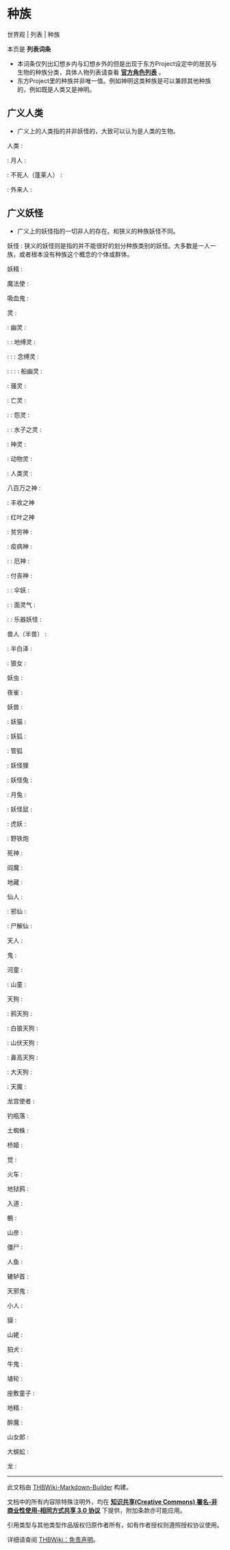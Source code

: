 # 种族

<!-- source html: G:\repos\THBWiki-Markdown-Builder\THBWikiMarkdown\Temp\main\3\36\ns0%3A%E7%A7%8D%E6%97%8F.html -->

世界观 | 列表 | 种族

本页是 **列表词条** 
- 本词条仅列出幻想乡内与幻想乡外的但是出现于东方Project设定中的居民与生物的种族分类，具体人物列表请查看 **[官方角色列表](./官方角色列表.md)** 。
- 东方Project里的种族并非唯一值。例如神明这类种族是可以兼顾其他种族的，例如既是人类又是神明。

## 广义人类
- 广义上的人类指的并非妖怪的，大致可以认为是人类的生物。

人类
: 

: 月人
: 


: 不死人（蓬莱人）
: 


: 外来人
: 


## 广义妖怪
- 广义上的妖怪指的一切非人的存在。和狭义的种族妖怪不同。

妖怪
: 狭义的妖怪则是指的并不能很好的划分种族类别的妖怪。大多数是一人一族，或者根本没有种族这个概念的个体或群体。

妖精
: 

魔法使
: 

吸血鬼
: 

灵
: 

: 幽灵
: 


: : 地缚灵
: 



: : : 念缚灵
: 




: : : : 船幽灵
: 





: 骚灵
: 


: 亡灵
: 


: : 怨灵
: 



: : 水子之灵
: 



: 神灵
: 


: 动物灵
: 


: 人类灵
: 


八百万之神
: 

: 丰收之神


: 红叶之神


: 贫穷神
: 


: 疫病神
: 


: : 厄神
: 



: 付丧神
: 


: : 伞妖
: 



: : 面灵气
: 



: : 乐器妖怪
: 



兽人（半兽）
: 

: 半白泽
: 


: 狼女
: 


妖虫
: 

夜雀
: 

妖兽
: 

: 妖猫
: 


: 妖狐
: 


: 管狐


: 妖怪狸


: 妖怪兔
: 


: 月兔
: 


: 妖怪鼠
: 


: 虎妖
: 


: 野铁炮


死神
: 

阎魔
: 

地藏
: 

仙人
: 

: 邪仙
: 


: 尸解仙
: 


天人
: 

鬼
: 

河童
: 

: 山童
: 


天狗
: 

: 鸦天狗
: 


: 白狼天狗
: 


: 山伏天狗
: 


: 鼻高天狗
: 


: 大天狗
: 


: 天魔
: 


龙宫使者
: 

钓瓶落
: 

土蜘蛛
: 

桥姬
: 

觉
: 

火车
: 

地狱鸦
: 

入道
: 

鵺
: 

山彦
: 

僵尸
: 

人鱼
: 

辘轳首
: 

天邪鬼
: 

小人
: 

貘
: 

山姥
: 

狛犬
: 

牛鬼
: 

埴轮
: 

座敷童子
: 

地精
: 

醉魔
: 

山女郎
: 

大蜈蚣
: 

龙
: 





---

此文档由 [THBWiki-Markdown-Builder](https://github.com/Delsin-Yu/THBWiki-Markdown-Builder) 构建。

文档中的所有内容除特殊注明外，均在 [**知识共享(Creative Commons) 署名-非商业性使用-相同方式共享 3.0 协议**](https://creativecommons.org/licenses/by-sa/3.0/deed.zh-hans) 下提供，附加条款亦可能应用。

引用类型与其他类型作品版权归原作者所有，如有作者授权则遵照授权协议使用。

详细请查阅 [THBWiki：免责声明](https://thbwiki.cc/THBWiki:%E5%85%8D%E8%B4%A3%E5%A3%B0%E6%98%8E)。

